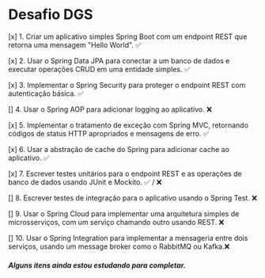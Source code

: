 # Desafio DGS

[x] 1. Criar um aplicativo simples Spring Boot com um endpoint REST que retorna uma mensagem "Hello World". ✅

[x] 2. Usar o Spring Data JPA para conectar a um banco de dados e executar operações CRUD em uma entidade simples. ✅

[x] 3. Implementar o Spring Security para proteger o endpoint REST com autenticação básica. ✅

[] 4. Usar o Spring AOP para adicionar logging ao aplicativo. ❌

[x] 5. Implementar o tratamento de exceção com Spring MVC, retornando códigos de status HTTP apropriados e mensagens de erro. ✅

[x] 6. Usar a abstração de cache do Spring para adicionar cache ao aplicativo. ✅

[x] 7. Escrever testes unitários para o endpoint REST e as operações de banco de dados usando JUnit e Mockito. ✅ / ❌

[] 8. Escrever testes de integração para o aplicativo usando o Spring Test. ❌

[] 9. Usar o Spring Cloud para implementar uma arquitetura simples de microsserviços, com um serviço chamando outro usando REST. ❌

[] 10. Usar o Spring Integration para implementar a mensageria entre dois serviços, usando um message broker como o RabbitMQ ou Kafka.❌


##### Alguns itens ainda estou estudando para completar.
